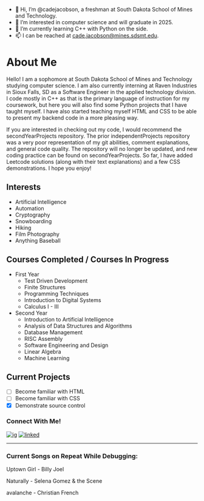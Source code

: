 - 👋 Hi, I’m @cadejacobson, a freshman at South Dakota School of Mines and Technology.
- 👀 I’m interested in computer science and will graduate in 2025.
- 🌱 I’m currently learning C++ with Python on the side.
- 📫 I can be reached at cade.jacobson@mines.sdsmt.edu.

<!---
cadejacobson/cadejacobson is a ✨ special ✨ repository because its `README.md` (this file) appears on your GitHub profile.
You can click the Preview link to take a look at your changes.
--->

# About Me
Hello! I am a sophomore at South Dakota School of Mines and Technology studying computer science. I am also currently interning at Raven Industries in Sioux Falls, SD 
as a Software Engineer in the applied technology division. I code mostly in C++ as that is the primary language of instruction for my coursework, but here you
will also find some Python projects that I have taught myself. I have also started teaching myself HTML and CSS to be able to present my backend code in a more
pleasing way.

If you are interested in checking out my code, I would recommend the secondYearProjects repository. The prior independentProjects repository was a very poor 
representation of my git abilities, comment explanations, and general code quality. The repository will no longer be updated, and new coding practice can be found on
secondYearProjects. So far, I have added Leetcode solutions (along with their text explanations) and a few CSS demonstrations. I hope you enjoy!

## Interests
* Artificial Intelligence
* Automation
* Cryptography
* Snowboarding
* Hiking
* Film Photography
* Anything Baseball

## Courses Completed / Courses In Progress
* First Year
  * Test Driven Development
  * Finite Structures
  * Programming Techniques
  * Introduction to Digital Systems
  * Calculus I - III
* Second Year
  * Introduction to Artificial Intelligence
  * Analysis of Data Structures and Algorithms
  * Database Management
  * RISC Assembly
  * Software Engineering and Design
  * Linear Algebra
  * Machine Learning

## Current Projects
- [ ] Become familiar with HTML
- [ ] Become familiar with CSS
- [X] Demonstrate source control

### Connect With Me!
<!-- Actual text -->

[![ig][1.1]][1]   [![linked][2.1]][2]

[1.1]: https://user-images.githubusercontent.com/91996442/162114571-0defc3f2-de17-439e-8935-e46897fc763e.png
[2.1]: https://user-images.githubusercontent.com/91996442/162114709-f35b048a-8efa-4b86-8074-d299a9006b9d.png



<!-- Links to your social media accounts -->

[1]: https://instagram.com/cadejacobson/
[2]: https://www.linkedin.com/in/cade-jacobson-2782291a5/

- - - -

### Current Songs on Repeat While Debugging:
Uptown Girl - Billy Joel

Naturally - Selena Gomez & the Scene

avalanche - Christian French
